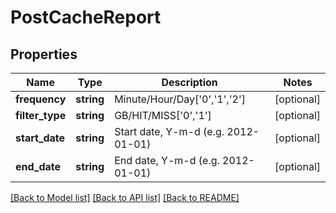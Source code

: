# PostCacheReport

## Properties
Name | Type | Description | Notes
------------ | ------------- | ------------- | -------------
**frequency** | **string** | Minute/Hour/Day[&#x27;0&#x27;,&#x27;1&#x27;,&#x27;2&#x27;] | [optional] 
**filter_type** | **string** | GB/HIT/MISS[&#x27;0&#x27;,&#x27;1&#x27;] | [optional] 
**start_date** | **string** | Start date, Y-m-d (e.g. 2012-01-01) | [optional] 
**end_date** | **string** | End date, Y-m-d (e.g. 2012-01-01) | [optional] 

[[Back to Model list]](../README.md#documentation-for-models) [[Back to API list]](../README.md#documentation-for-api-endpoints) [[Back to README]](../README.md)

